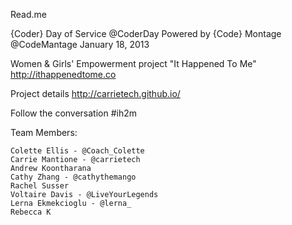Read.me

{Coder} Day of Service @CoderDay Powered by {Code} Montage @CodeMantage
January 18, 2013

Women & Girls' Empowerment project "It Happened To Me"
http://ithappenedtome.co

Project details http://carrietech.github.io/

Follow the conversation #ih2m

Team Members:

    Colette Ellis - @Coach_Colette
    Carrie Mantione - @carrietech
    Andrew Koontharana
    Cathy Zhang - @cathythemango
    Rachel Susser
    Voltaire Davis - @LiveYourLegends
    Lerna Ekmekcioglu - @lerna_
    Rebecca K
